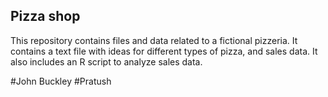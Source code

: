 ## Pizza shop

This repository contains files and data related to a fictional pizzeria. It contains a text file with ideas for different types of pizza, and sales data. It also includes an R script to analyze sales data. 

#John Buckley
#Pratush
